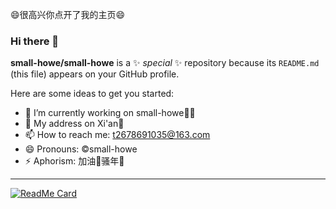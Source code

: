 <p><g-emoji class="g-emoji" alias="smile" fallback-src="https://github.githubassets.com/images/icons/emoji/unicode/1f604.png">😄</g-emoji>很高兴你点开了我的主页<g-emoji class="g-emoji" alias="smile" fallback-src="https://github.githubassets.com/images/icons/emoji/unicode/1f604.png">😄</g-emoji></p>


### Hi there 👋

**small-howe/small-howe** is a ✨ _special_ ✨ repository because its `README.md` (this file) appears on your GitHub profile.

Here are some ideas to get you started:

- 🔭 I’m currently working on small-howe🤦‍♂️
- 👯 My address on Xi'an🏇
- 📫 How to reach me: t2678691035@163.com
- 😄 Pronouns: ©small-howe
- ⚡ Aphorism: 加油💪骚年🌚
<hr>




[![ReadMe Card](https://github-readme-stats.vercel.app/api/pin/?username=small-howe&repo=Redis)](https://github.com/small-howe/Redis)
